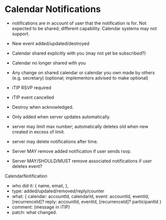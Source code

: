 # Calendar Notifications

- notifications are in account of user that the notification is for. Not expected to be shared; different capability. Calendar systems may not support.

- New event added/updated/destroyed
- Calendar shared explicitly with you (may not yet be subscribed?)
- Calendar no longer shared with you
- Any change on shared calendar or calendar you own made by others (e.g. secretary) (optional; implementors advised to make optional)
- iTIP RSVP required
- iTIP event cancelled

- Destroy when acknowledged.
- Only added when server updates automatically.
- server may limit max number; automatically deletes old when new created in excess of limit.
- server may delete notifications after time.
- Server MAY remove added notification if user sends rsvp.
- Server MAY/SHOULD/MUST remove associated notifications if user deletes event?

CalendarNotification
- who did it: {
    name,
    email,
},
- type: added/updated/removed/reply/counter
- what: {
    calendar: accountId, calendarId,
    event: accountId, eventId, [recurrenceId]?
    reply: accountId, eventId, [recurrenceId]? participantId
}
- comment: (message in iTIP)
- patch: what changed.
